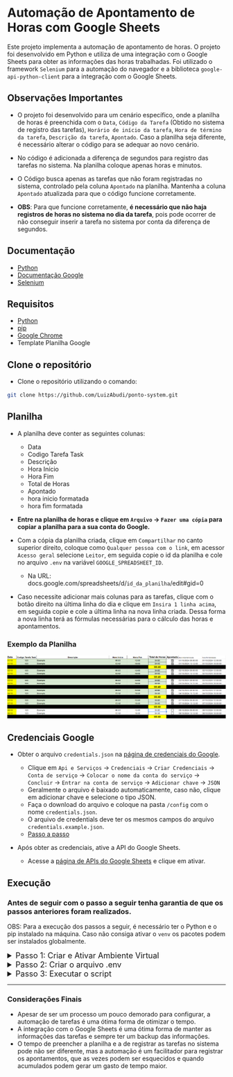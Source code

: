 # Automação de Apontamento de Horas com Google Sheets

Este projeto implementa a automação de apontamento de horas. O projeto foi desenvolvido em Python e utiliza de uma integração com o Google Sheets para obter as informações das horas trabalhadas. Foi utilizado o framework `Selenium` para a automação do navegador e a biblioteca `google-api-python-client` para a integração com o Google Sheets.

## Observações Importantes

  - O projeto foi desenvolvido para um cenário específico, onde a planilha de horas é preenchida com o `Data`, `Código da Tarefa` (Obtido no sistema de registro das tarefas), `Horário de início da tarefa`, `Hora de término da tarefa`, `Descrição da tarefa`, `Apontado`. Caso a planilha seja diferente, é necessário alterar o código para se adequar ao novo cenário.

  - No código é adicionada a diferença de segundos para registro das tarefas no sistema. Na planilha coloque apenas horas e minutos.

  - O Código busca apenas as tarefas que não foram registradas no sistema, controlado pela coluna `Apontado` na planilha. Mantenha a coluna `Apontado` atualizada para que o código funcione corretamente.

  - **OBS**: Para que funcione corretamente, **é necessário que não haja registros de horas no sistema no dia da tarefa**, pois pode ocorrer de não conseguir inserir a tarefa no sistema por conta da diferença de segundos.

## Documentação
- [Python](https://docs.python.org/pt-br/3/)
- [Documentação Google](https://developers.google.com/sheets/api/quickstart/python?hl=pt-br)
- [Selenium](https://www.selenium.dev/pt-br/documentation/)

## Requisitos
  
  - [Python](https://www.python.org/downloads/)
  - [pip](https://pip.pypa.io/en/stable/getting-started/)
  - [Google Chrome](https://www.google.com/intl/pt-BR/chrome/)
  - Template Planilha Google

## Clone o repositório
  - Clone o repositório utilizando o comando:
  
  ```bash
  git clone https://github.com/LuizAbudi/ponto-system.git
  ```

## Planilha 

  - A planilha deve conter as seguintes colunas:
      - Data
      - Codigo Tarefa Task
      - Descrição
      - Hora Início
      - Hora Fim
      - Total de Horas
      - Apontado
      - hora inicio formatada
      - hora fim formatada

  - **Entre na planilha de horas e clique em `Arquivo` -> `Fazer uma cópia` para copiar a planilha para a sua conta do Google.**

  - Com a cópia da planilha criada, clique em `Compartilhar` no canto superior direito, coloque como `Qualquer pessoa com o link`, em acessor `Acesso geral` selecione `Leitor`, em seguida copie o id da planilha e cole no arquivo `.env` na variável `GOOGLE_SPREADSHEET_ID`.
    - Na URL: docs.google.com/spreadsheets/d/`id_da_planilha`/edit#gid=0

  - Caso necessite adicionar mais colunas para as tarefas, clique com o botão direito na última linha do dia e clique em `Insira 1 linha acima`, em seguida copie e cole a última linha na nova linha criada. Dessa forma a nova linha terá as fórmulas necessárias para o cálculo das horas e apontamentos.

### Exemplo da Planilha
![alt text](exPlanilha.png "Planilha de Horas")

## Credenciais Google

- Obter o arquivo `credentials.json` na [página de credenciais do Google](https://console.developers.google.com/apis/credentials). 
    - Clique em `Api e Serviços` -> `Credenciais` -> `Criar Credenciais` -> `Conta de serviço` -> `Colocar o nome da conta do serviço` -> `Concluir` -> `Entrar na conta de serviço` -> `Adicionar chave` -> `JSON`
    - Geralmente o arquivo é baixado automaticamente, caso não, clique em adicionar chave e selecione o tipo JSON.
    - Faça o download do arquivo e coloque na pasta `/config` com o nome `credentials.json`.
    - O arquivo de credentials deve ter os mesmos campos do arquivo `credentials.example.json`.
    - [Passo a passo](https://drive.google.com/drive/folders/17Xyg-GNeaCgPdQopkS7G0YwDtqcSord-?usp=drive_link)

- Após obter as credenciais, ative a API do Google Sheets.
  - Acesse a [página de APIs do Google Sheets](https://console.cloud.google.com/marketplace/product/google/sheets.googleapis.com?q=search&referrer=search&project=projeto-ponto-437319) e clique em ativar.



## Execução

### **Antes de seguir com o passo a seguir tenha garantia de que os passos anteriores foram realizados.**

OBS: Para a execução dos passos a seguir, é necessário ter o Python e o pip instalado na máquina. Caso não consiga ativar o `venv` os pacotes podem ser instalados globalmente.

<details>
  <summary style="font-size: 18px;">Passo 1: Criar e Ativar Ambiente Virtual</summary>
  
  Para executar o projeto, clone o repositório, pelo terminal, entre na pasta do projeto e execute o comando:

  ```bash
  python -m venv venv
  ```

  No Windows:

  ```bash
  venv\Scripts\activate
  ```

  No macOS/Linux:

  ```bash
  source venv/bin/activate
  ```

  Verificar se apareceu `(venv)` antes do local de trabalho no terminal:

</details>

<details>
  <summary style="font-size: 18px;">Passo 2: Criar o arquivo .env</summary>
  
  **Crie o arquivo `.env` na raiz do projeto e adicione as seguintes variáveis de ambiente:**

  ```bash
  GOOGLE_SPREADSHEET_ID="id_da_planilha"
  # Mudar de acordo com o sistema operacional
  CHROME_PATH="C:/Program Files/Google/Chrome/Application/chrome.exe"
  TASK_URL="url_do_sistema_de_tarefas"
  TASK_USER="usuario_do_sistema_de_tarefas"
  TASK_PASSWORD="senha_do_sistema_de_tarefas"
  ```

  - Para obter o caminho do Google Chrome no Linux, execute o comando `which google-chrome` no terminal. No Windows, o caminho padrão é `C:/Program Files/Google/Chrome/Application/chrome.exe`.
    - Garanta que o caminho do Chrome esteja correto, caso contrário, o script não irá funcionar.

  - O Id da planilha pode ser obtido na URL da planilha do Google Sheets:
    - docs.google.com/spreadsheets/d/`id_da_planilha`/edit#gid=0

</details>

<details>
  <summary style="font-size: 18px;">Passo 3: Executar o script</summary>

  Execute o comando para instalar as dependências:
  
  ```bash	
  pip install -r requirements.txt
  ```
  
  Em seguida, execute o comando:

  ```bash
  python main.py
  ```

  - Selecione o mês de referência para o apontamento de horas no terminal.
  - O navegador será aberto e o script irá preencher as tarefas no sistema de registro de tarefas.

</details>

---

### Considerações Finais

  - Apesar de ser um processo um pouco demorado para configurar, a automação de tarefas é uma ótima forma de otimizar o tempo. 
  - A integração com o Google Sheets é uma ótima forma de manter as informações das tarefas e sempre ter um backup das informações.
  - O tempo de preencher a planilha e a de registrar as tarefas no sistema pode não ser diferente, mas a automação é um facilitador para registrar os apontamentos, que as vezes podem ser esquecidos e quando acumulados podem gerar um gasto de tempo maior. 
